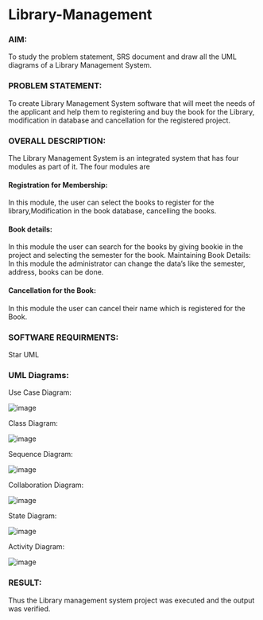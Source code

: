# Library-Management
### AIM:
To study the problem statement, SRS document and draw all the UML diagrams of a Library Management System.
### PROBLEM STATEMENT:
To create Library Management System software that will meet the needs of the applicant
and help them to registering and buy the book for the Library, modification in database and
cancellation for the registered project.
### OVERALL DESCRIPTION:
The Library Management System is an integrated system that has four modules as part of
it. The four modules are
#### Registration for Membership:
In this module, the user can select the books to register for the library,Modification in the book
database, cancelling the books.
#### Book details:
In this module the user can search for the books by giving bookie in the project and selecting
the semester for the book.
Maintaining Book Details:
In this module the administrator can change the data’s like the semester, address, books can be
done.
#### Cancellation for the Book:
In this module the user can cancel their name which is registered for the Book.
### SOFTWARE REQUIRMENTS:
Star UML
### UML Diagrams:
Use Case Diagram:

![image](https://github.com/prithviraj5703/Library-Management/assets/121418418/c7793872-c797-499d-a3af-b4dfe4b8c076)

Class Diagram:

![image](https://github.com/prithviraj5703/Library-Management/assets/121418418/16d3a725-c389-4697-a4ed-1289a6eb9bb3)


Sequence Diagram:

![image](https://github.com/prithviraj5703/Library-Management/assets/121418418/5ebde2ec-dd91-4cb7-b88e-d03eae2beb63)

Collaboration Diagram:

![image](https://github.com/prithviraj5703/Library-Management/assets/121418418/87f8d649-c928-42b0-8d35-0ce4f31eac0e)

State Diagram:

![image](https://github.com/prithviraj5703/Library-Management/assets/121418418/7ba0728d-586e-4aa9-95af-e5d44ac03072)

Activity Diagram:

![image](https://github.com/prithviraj5703/Library-Management/assets/121418418/0e8e1b57-966a-4303-af98-bb665c800520)

### RESULT:
Thus the Library management system project was executed and the output was verified.
